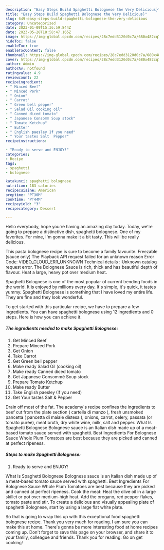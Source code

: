 ```yaml
---
description: "Easy Steps Build Spaghetti Bolognese the Very Delicious}"
title: "Easy Steps Build Spaghetti Bolognese the Very Delicious}"
slug: 649-easy-steps-build-spaghetti-bolognese-the-very-delicious
category: Uncategorized
date: 2023-01-09T15:36:59.844Z
date: 2023-05-28T18:58:47.165Z
image: https://img-global.cpcdn.com/recipes/28c7edd3120d0c7a/680x482cq70/spaghetti-bolognese-recipe-main-photo.jpg
hideToc: false
enableToc: true
enableTocContent: false
thumbnail: https://img-global.cpcdn.com/recipes/28c7edd3120d0c7a/680x482cq70/spaghetti-bolognese-recipe-main-photo.jpg
cover: https://img-global.cpcdn.com/recipes/28c7edd3120d0c7a/680x482cq70/spaghetti-bolognese-recipe-main-photo.jpg
author: Admin
authorAv: notfound
ratingvalue: 4.9
reviewcount: 22
recipeingredient:
- " Minced Beef"
- " Minced Pork"
- " Onion"
- " Carrot"
- " Green bell pepper"
- " Salad Oil cooking oil"
- " Canned diced tomato"
- " Japanese Consomm Soup stock"
- " Tomato Ketchup"
- " Butter"
- " English paesley If you need"
- " Your tastes Salt  Pepper"
recipeinstructions:

- "Ready to serve and ENJOY!"
categories:
- Recipe
tags:
- spaghetti
- bolognese

katakunci: spaghetti bolognese 
nutrition: 183 calories
recipecuisine: American
preptime: "PT30M"
cooktime: "PT44M"
recipeyield: "3"
recipecategory: Dessert

---
```



Hello everybody, hope you're having an amazing day today. Today, we're going to prepare a distinctive dish, spaghetti bolognese. One of my favorites. For mine, I'm gonna make it a bit tasty. This will be really delicious.

This pasta bolognese recipe is sure to become a family favourite. Freezable (sauce only) The Playback API request failed for an unknown reason Error Code: VIDEO_CLOUD_ERR_UNKNOWN Technical details : Unknown catalog request error. The Bolognese Sauce is rich, thick and has beautiful depth of flavour. Heat a large, heavy pot over medium heat.

Spaghetti Bolognese is one of the most popular of current trending foods in the world. It is enjoyed by millions every day. It's simple, it's quick, it tastes yummy. Spaghetti Bolognese is something that I have loved my entire life. They are fine and they look wonderful.


To get started with this particular recipe, we have to prepare a few ingredients. You can have spaghetti bolognese using 12 ingredients and 0 steps. Here is how you can achieve it.

<!--inarticleads1-->

##### The ingredients needed to make Spaghetti Bolognese:

1. Get  Minced Beef
1. Prepare  Minced Pork
1. Get  Onion
1. Take  Carrot
1. Get  Green bell pepper
1. Make ready  Salad Oil (cooking oil)
1. Make ready  Canned diced tomato
1. Get  Japanese Consommé Soup stock
1. Prepare  Tomato Ketchup
1. Make ready  Butter
1. Take  English paesley (If you need)
1. Get  Your tastes Salt &amp; Pepper


Drain off most of the fat. The academy&#39;s recipe confines the ingredients to beef cut from the plate section ( cartella di manzo ), fresh unsmoked pancetta ( pancetta di maiale distesa ), onions, carrot, celery, passata (or tomato purée), meat broth, dry white wine, milk, salt and pepper. What Is Spaghetti Bolognese Bolognese sauce is an Italian dish made up of a meat-based tomato sauce served with spaghetti. Best Ingredients For Bolognese Sauce Whole Plum Tomatoes are best because they are picked and canned at perfect ripeness. 

<!--inarticleads2-->

##### Steps to make Spaghetti Bolognese:


1. Ready to serve and ENJOY!

What Is Spaghetti Bolognese Bolognese sauce is an Italian dish made up of a meat-based tomato sauce served with spaghetti. Best Ingredients For Bolognese Sauce Whole Plum Tomatoes are best because they are picked and canned at perfect ripeness. Cook the meat: Heat the olive oil in a large skillet or pot over medium-high heat. Add the oregano, red pepper flakes, tomato paste and stir. To create a delicious and visually appealing plate of spaghetti Bolognese, start by using a large flat white plate. 

So that is going to wrap this up with this exceptional food spaghetti bolognese recipe. Thank you very much for reading. I am sure you can make this at home. There's gonna be more interesting food at home recipes coming up. Don't forget to save this page on your browser, and share it to your family, colleague and friends. Thank you for reading. Go on get cooking!
